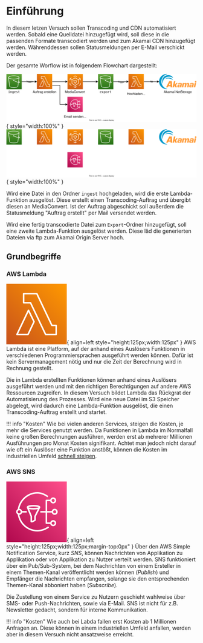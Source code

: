 # Einführung

In diesem letzen Versuch sollen Transcoding und CDN automatisiert werden. Sobald eine Quelldatei hinzugefügt wird, soll diese in die passenden Formate transcodiert werden und zum Akamai CDN hinzugefügt werden. Währenddessen sollen Statusmeldungen per E-Mail verschickt werden.

Der gesamte Worflow ist in folgendem Flowchart dargestellt:

![Workflow](../assets/versuch3/diagrams/workflow.svg#only-light){ style="width:100%" }
![Workflow](../assets/versuch3/diagrams/workflow_dark.svg#only-dark){ style="width:100%" }

Wird eine Datei in den Ordner `ingest` hochgeladen, wird die erste Lambda-Funktion ausgelöst. Diese erstellt einen Transcoding-Auftrag und übergibt diesen an MediaConvert. Ist der Auftrag abgeschickt soll außerdem die Statusmeldung "Auftrag erstellt" per Mail versendet werden.

Wird eine fertig transcodierte Datei zum `Export`-Ordner hinzugefügt, soll eine zweite Lambda-Funktion ausgelöst werden. Diese läd die generierten Dateien via ftp zum Akamai Origin Server hoch.

## Grundbegriffe

### AWS Lambda

![AWS Labda Logo](../assets/versuch3/aws_lambda.svg){ align=left style="height:125px;width:125px" } AWS Lambda ist eine Platform, auf der anhand eines Auslösers Funktionen in verschiedenen Programmiersprachen ausgeführt werden können. Dafür ist kein Servermanagement nötig und nur die Zeit der Berechnung wird in Rechnung gestellt.

Die in Lambda erstellten Funktionen können anhand eines Auslösers ausgeführt werden und mit den richtigen Berechtigungen auf andere AWS Ressourcen zugreifen. In diesem Versuch bildet Lambda das Rückgrat der Automatisierung des Prozesses. Wird eine neue Datei im S3 Speicher abgelegt, wird dadurch eine Lambda-Funktion ausgelöst, die einen Transcoding-Auftrag erstellt und startet.

!!! info "Kosten"
    Wie bei vielen anderen Services, steigen die Kosten, je mehr die Services genutzt werden. Da Funktionen in Lambda im Normalfall keine großen Berechnungen ausführen, werden erst ab mehrerer Millionen Ausführungen pro Monat Kosten signifikant. Achtet man jedoch nicht darauf wie oft ein Auslöser eine Funktion anstößt, können die Kosten im industriellen Umfeld [schnell steigen](https://asankha.medium.com/lambda-programming-errors-that-could-cost-you-thousands-of-dollars-a-day-265dfac354f).

### AWS SNS

![AWS SNS Logo](../assets/versuch3/aws_sns.svg){ align=left style="height:125px;width:125px;margin-top:0px" } Über den AWS Simple Notification Service, kurz *SNS*, können Nachrichten von Applikation zu Applikation oder von Applikation zu Nutzer verteilt werden. SNS funktioniert über ein Pub/Sub-System, bei dem Nachrichten von einem Ersteller in einem Themen-Kanal veröffentlicht werden können (*Publish*) und Empfänger die Nachrichten empfangen, solange sie den entsprechenden Themen-Kanal abboniert haben (*Subscribe*).

Die Zustellung von einem Service zu Nutzern geschieht wahlweise über SMS- oder Push-Nachrichten, sowie via E-Mail. SNS ist nicht für z.B. Newsletter gedacht, sondern für interne Kommunikation.

!!! info "Kosten"
    Wie auch bei Labda fallen erst Kosten ab 1 Millionen Anfragen an. Diese können in einem industriellen Umfeld anfallen, werden aber in diesem Versuch nicht ansatzweise erreicht.